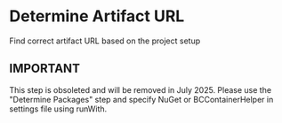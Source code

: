 # Determine Artifact URL

Find correct artifact URL based on the project setup

## IMPORTANT

This step is obsoleted and will be removed in July 2025.
Please use the "Determine Packages" step and specify NuGet or BCContainerHelper in settings file using runWith.
